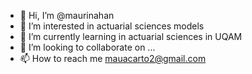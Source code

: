 - 👋 Hi, I’m @maurinahan
- 👀 I’m interested in actuarial sciences models
- 🌱 I’m currently learning in actuarial sciences in UQAM
- 💞️ I’m looking to collaborate on ...
- 📫 How to reach me mauacarto2@gmail.com

<!---
maurinahan/maurinahan is a ✨ special ✨ repository because its `README.md` (this file) appears on your GitHub profile.
You can click the Preview link to take a look at your changes.
--->
